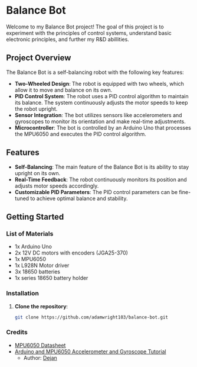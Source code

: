 # Balance Bot

Welcome to my Balance Bot project! The goal of this project is to experiment with the principles of control systems,
understand basic electronic principles, and further my R&D abillities.

## Project Overview

The Balance Bot is a self-balancing robot with the following key features:

- **Two-Wheeled Design**: The robot is equipped with two wheels, which allow it to move and balance on its own.
- **PID Control System**: The robot uses a PID control algorithm to maintain its balance. The system continuously
  adjusts the motor speeds to keep the robot upright.
- **Sensor Integration**: The bot utilizes sensors like accelerometers and gyroscopes to monitor its orientation and
  make real-time adjustments.
- **Microcontroller**: The bot is controlled by an Arduino Uno that processes the MPU6050 and executes the PID control
  algorithm.

## Features

- **Self-Balancing**: The main feature of the Balance Bot is its ability to stay upright on its own.
- **Real-Time Feedback**: The robot continuously monitors its position and adjusts motor speeds accordingly.
- **Customizable PID Parameters**: The PID control parameters can be fine-tuned to achieve optimal balance and
  stability.

## Getting Started

### List of Materials

- 1x Arduino Uno
- 2x 12V DC motors with encoders (JGA25-370)
- 1x MPU6050
- 1x L928N Motor driver
- 3x 18650 batteries
- 1x series 18650 battery holder

### Installation

1. **Clone the repository**:
   ```bash
   git clone https://github.com/adamwright103/balance-bot.git

### Credits

- [MPU6050 Datasheet](https://invensense.tdk.com/wp-content/uploads/2015/02/MPU-6000-Datasheet1.pdf)
- [Arduino and MPU6050 Accelerometer and Gyroscope Tutorial](https://howtomechatronics.com/tutorials/arduino/arduino-and-mpu6050-accelerometer-and-gyroscope-tutorial/#google_vignette)
    - Author: [Dejan](https://howtomechatronics.com/author/howtom12_wp/)
